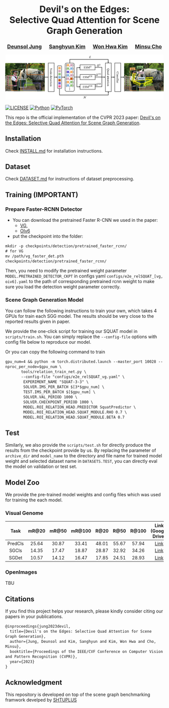 <div align="center">
  <h1> Devil's on the Edges: <br> Selective Quad Attention for Scene Graph Generation</h1>
</div>
<div align="center">
  <h3><a href=https://hesedjds.github.io/>Deunsol Jung</a> &nbsp;&nbsp;&nbsp;&nbsp; <a href=.>Sanghyun Kim</a> &nbsp;&nbsp;&nbsp;&nbsp; <a href=http://aimi.postech.ac.kr/members/>Won Hwa Kim</a> &nbsp;&nbsp;&nbsp;&nbsp; <a href=http://cvlab.postech.ac.kr/~mcho/>Minsu Cho</a></h3>
</div>

<div align="center">
  <img src="assets/squat.png" alt="result"/>
</div>

[![LICENSE](https://img.shields.io/badge/license-MIT-green)](https://github.com/KaihuaTang/Scene-Graph-Benchmark.pytorch/blob/master/LICENSE)
[![Python](https://img.shields.io/badge/pytorch-1.10.0-ee4c2c)](https://pytorch.org/)
[![PyTorch](https://img.shields.io/badge/python-3.9-3776ab)](https://www.python.org/)

This repo is the official implementation of the CVPR 2023 paper: [Devil's on the Edges: Selective Quad Attention for Scene Graph Generation](https://arxiv.org/abs/2304.03495).

## Installation

Check [INSTALL.md](INSTALL.md) for installation instructions.

## Dataset

Check [DATASET.md](DATASET.md) for instructions of dataset preprocessing.

## Training **(IMPORTANT)**

### Prepare Faster-RCNN Detector
- You can download the pretrained Faster R-CNN we used in the paper: 
  - [VG](https://shanghaitecheducn-my.sharepoint.com/:u:/g/personal/lirj2_shanghaitech_edu_cn/EQIy64T-EK9Er9y8kVCDaukB79gJwfSsEIbey9g0Xag6lg?e=wkKHJs), 
  - [OIv6](https://shanghaitecheducn-my.sharepoint.com/:u:/g/personal/lirj2_shanghaitech_edu_cn/EfGXxc9byEtEnYFwd0xdlYEBcUuFXBjYxNUXVGkgc-jkfQ?e=lSlqnz)
- put the checkpoint into the folder:
```
mkdir -p checkpoints/detection/pretrained_faster_rcnn/
# for VG
mv /path/vg_faster_det.pth checkpoints/detection/pretrained_faster_rcnn/
```

Then, you need to modify the pretrained weight parameter `MODEL.PRETRAINED_DETECTOR_CKPT` in configs yaml `configs/e2e_relSQUAT_[vg, oiv6].yaml` to the path of corresponding pretrained rcnn weight to make sure you load the detection weight parameter correctly.

### Scene Graph Generation Model
You can follow the following instructions to train your own, which takes 4 GPUs for train each SGG model. The results should be very close to the reported results given in paper.

We provide the one-click script for training our SQUAT model in `scripts/train.sh`. 
You can simply replace the `--config-file` options with config file below to reproduce our model. 

Or you can copy the following command to train
```
gpu_num=4 && python -m torch.distributed.launch --master_port 10028 --nproc_per_node=$gpu_num \
       tools/relation_train_net.py \
       --config-file "configs/e2e_relSQUAT_vg.yaml" \
        EXPERIMENT_NAME "SQUAT-3-3" \
        SOLVER.IMS_PER_BATCH $[3*$gpu_num] \
        TEST.IMS_PER_BATCH $[$gpu_num] \
        SOLVER.VAL_PERIOD 1000 \
        SOLVER.CHECKPOINT_PERIOD 1000 \
        MODEL.ROI_RELATION_HEAD.PREDICTOR SquatPredictor \
        MODEL.ROI_RELATION_HEAD.SQUAT_MODULE.RHO 0.7 \
        MODEL.ROI_RELATION_HEAD.SQUAT_MODULE.BETA 0.7
```

## Test
Similarly, we also provide the `scripts/test.sh` for directly produce the results from the checkpoint provide by us.
By replacing the parameter of `archive_dir` and `model_name` to the directory and file name for trained model weight and selected dataset name in `DATASETS.TEST`, you can directly eval the model on validation or test set.

## Model Zoo 
We provide the pre-trained model weights and config files which was used for training the each model. 
### Visual Genome 
|      Task        | mR@20 | mR@50 | mR@100 |  R@20 | R@50  | R@100  |                      Link (Google Drive)                     |
| :--------------: | :---: | :---: |  :---: | :---: | :---: | :----: | :----------------------------------------------------------: |
| PredCls          | 25.64 | 30.87 | 33.41  | 48.01 | 55.67 | 57.94  |                          [Link](https://drive.google.com/drive/folders/1_S90m0TIZxOD8qjyJtfnhn1AHiAW0Y-N?usp=drive_link)                        |
| SGCls            | 14.35 | 17.47 | 18.87  | 28.87 | 32.92 | 34.26  |                          [Link](https://drive.google.com/drive/folders/1zF-3eL9_993LdAK_f5xxLrV6kTvzxjsh?usp=drive_link)                                    |
| SGDet            | 10.57 | 14.12 | 16.47  | 17.85 | 24.51 | 28.93  |                          [Link](https://drive.google.com/drive/folders/1rkTxRiPP_EzmiRbUGY0BnFiri5v1Rn9J?usp=drive_link)                                    |


### OpenImages 
TBU

## Citations

If you find this project helps your research, please kindly consider citing our papers in your publications.

```
@inproceedings{jung2023devil,
  title={Devil's on the Edges: Selective Quad Attention for Scene Graph Generation},
  author={Jung, Deunsol and Kim, Sanghyun and Kim, Won Hwa and Cho, Minsu},
  booktitle={Proceedings of the IEEE/CVF Conference on Computer Vision and Pattern Recognition (CVPR)},
  year={2023}
}
```


## Acknowledgment
This repository is developed on top of the scene graph benchmarking framwork develped by [SHTUPLUS](https://github.com/SHTUPLUS/PySGG)
